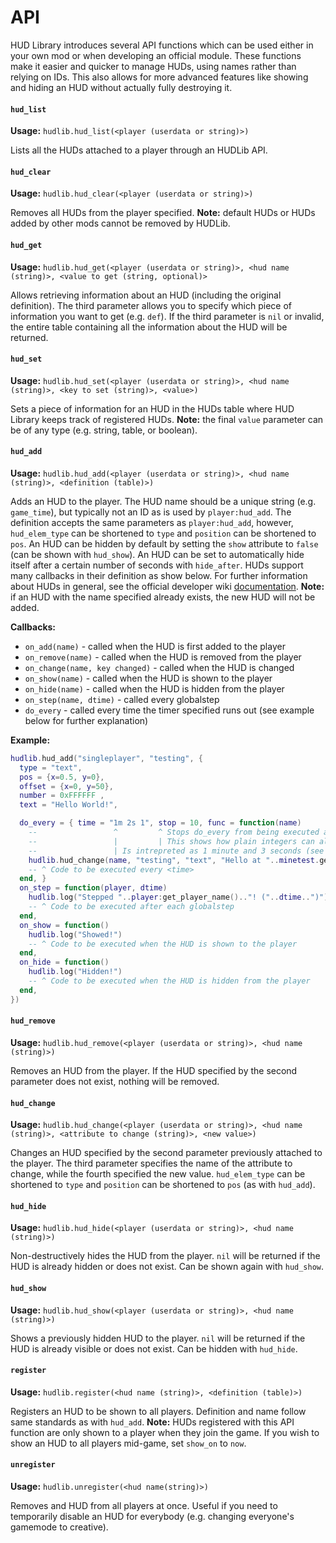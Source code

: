 # API
HUD Library introduces several API functions which can be used either in your own mod or when developing an official module. These functions make it easier and quicker to manage HUDs, using names rather than relying on IDs. This also allows for more advanced features like showing and hiding an HUD without actually fully destroying it.

#### `hud_list`
__Usage:__ `hudlib.hud_list(<player (userdata or string)>)`

Lists all the HUDs attached to a player through an HUDLib API.

#### `hud_clear`
__Usage:__ `hudlib.hud_clear(<player (userdata or string)>)`

Removes all HUDs from the player specified. __Note:__ default HUDs or HUDs added by other mods cannot be removed by HUDLib.

#### `hud_get`
__Usage:__ `hudlib.hud_get(<player (userdata or string)>, <hud name (string)>, <value to get (string, optional)>`

Allows retrieving information about an HUD (including the original definition). The third parameter allows you to specify which piece of information you want to get (e.g. `def`). If the third parameter is `nil` or invalid, the entire table containing all the information about the HUD will be returned.

#### `hud_set`
__Usage:__ `hudlib.hud_set(<player (userdata or string)>, <hud name (string)>, <key to set (string)>, <value>)`

Sets a piece of information for an HUD in the HUDs table where HUD Library keeps track of registered HUDs. __Note:__ the final `value` parameter can be of any type (e.g. string, table, or boolean).

#### `hud_add`
__Usage:__ `hudlib.hud_add(<player (userdata or string)>, <hud name (string)>, <definition (table)>)`

Adds an HUD to the player. The HUD name should be a unique string (e.g. `game_time`), but typically not an ID as is used by `player:hud_add`. The definition accepts the same parameters as `player:hud_add`, however, `hud_elem_type` can be shortened to `type` and `position` can be shortened to `pos`. An HUD can be hidden by default by setting the `show` attribute to `false` (can be shown with `hud_show`). An HUD can be set to automatically hide itself after a certain number of seconds with `hide_after`. HUDs support many callbacks in their definition as show below. For further information about HUDs in general, see the official developer wiki [documentation](http://dev.minetest.net/HUD). __Note:__ if an HUD with the name specified already exists, the new HUD will not be added.

 __Callbacks:__
 - `on_add(name)` - called when the HUD is first added to the player
 - `on_remove(name)` - called when the HUD is removed from the player
 - `on_change(name, key changed)` - called when the HUD is changed
 - `on_show(name)` - called when the HUD is shown to the player
 - `on_hide(name)` - called when the HUD is hidden from the player
 - `on_step(name, dtime)` - called every globalstep
 - `do_every` - called every time the timer specified runs out (see example below for further explanation)

__Example:__
```lua
hudlib.hud_add("singleplayer", "testing", {
  type = "text",
  pos = {x=0.5, y=0},
  offset = {x=0, y=50},
  number = 0xFFFFFF ,
  text = "Hello World!",

  do_every = { time = "1m 2s 1", stop = 10, func = function(name)
    --                 ^         ^ Stops do_every from being executed after 10 seconds
    --                 |         | This shows how plain integers can also be used
    --                 | Is intrepreted as 1 minute and 3 seconds (see `hudlib.parse_time`)
    hudlib.hud_change(name, "testing", "text", "Hello at "..minetest.get_timeofday().."!")
    -- ^ Code to be executed every <time>
  end, }
  on_step = function(player, dtime)
    hudlib.log("Stepped "..player:get_player_name().."! ("..dtime..")")
    -- ^ Code to be executed after each globalstep
  end,
  on_show = function()
    hudlib.log("Showed!")
    -- ^ Code to be executed when the HUD is shown to the player
  end,
  on_hide = function()
    hudlib.log("Hidden!")
    -- ^ Code to be executed when the HUD is hidden from the player
  end,
})
```

#### `hud_remove`
__Usage:__ `hudlib.hud_remove(<player (userdata or string)>, <hud name (string)>)`

Removes an HUD from the player. If the HUD specified by the second parameter does not exist, nothing will be removed.

#### `hud_change`
__Usage:__ `hudlib.hud_change(<player (userdata or string)>, <hud name (string)>, <attribute to change (string)>, <new value>)`

Changes an HUD specified by the second parameter previously attached to the player. The third parameter specifies the name of the attribute to change, while the fourth specified the new value. `hud_elem_type` can be shortened to `type` and `position` can be shortened to `pos` (as with `hud_add`).

#### `hud_hide`
__Usage:__ `hudlib.hud_hide(<player (userdata or string)>, <hud name (string)>)`

Non-destructively hides the HUD from the player. `nil` will be returned if the HUD is already hidden or does not exist. Can be shown again with `hud_show`.

#### `hud_show`
__Usage:__ `hudlib.hud_show(<player (userdata or string)>, <hud name (string)>)`

Shows a previously hidden HUD to the player. `nil` will be returned if the HUD is already visible or does not exist. Can be hidden with `hud_hide`.

#### `register`
__Usage:__ `hudlib.register(<hud name (string)>, <definition (table)>)`

Registers an HUD to be shown to all players. Definition and name follow same standards as with `hud_add`. __Note:__ HUDs registered with this API function are only shown to a player when they join the game. If you wish to show an HUD to all players mid-game, set `show_on` to `now`.

#### `unregister`
__Usage:__ `hudlib.unregister(<hud name(string)>)`

Removes and HUD from all players at once. Useful if you need to temporarily disable an HUD for everybody (e.g. changing everyone's gamemode to creative).
